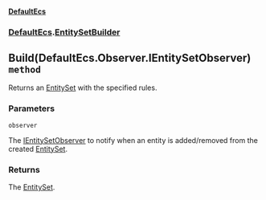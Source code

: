 #### [DefaultEcs](./DefaultEcs.md 'DefaultEcs')
### [DefaultEcs](./DefaultEcs.md#DefaultEcs 'DefaultEcs').[EntitySetBuilder](./DefaultEcs-EntitySetBuilder.md 'DefaultEcs.EntitySetBuilder')
## Build(DefaultEcs.Observer.IEntitySetObserver) `method`
Returns an [EntitySet](./DefaultEcs-EntitySet.md 'DefaultEcs.EntitySet') with the specified rules.
### Parameters

<a name='DefaultEcs-EntitySetBuilder-Build(DefaultEcs-Observer-IEntitySetObserver)-observer'></a>
`observer`

The [IEntitySetObserver](./DefaultEcs-Observer-IEntitySetObserver.md 'DefaultEcs.Observer.IEntitySetObserver') to notify when an entity is added/removed from the created [EntitySet](./DefaultEcs-EntitySet.md 'DefaultEcs.EntitySet').
### Returns
The [EntitySet](./DefaultEcs-EntitySet.md 'DefaultEcs.EntitySet').
